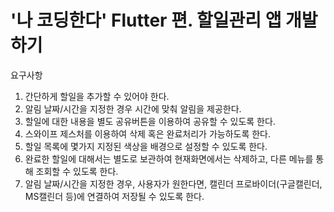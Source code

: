 # '나 코딩한다' Flutter 편. 할일관리 앱 개발 하기

요구사항
1. 간단하게 할일을 추가할 수 있어야 한다.
2. 알림 날짜/시간을 지정한 경우 시간에 맞춰 알림을 제공한다.
3. 할일에 대한 내용을 별도 공유버튼을 이용하여 공유할 수 있도록 한다.
4. 스와이프 제스처를 이용하여 삭제 혹은 완료처리가 가능하도록 한다.
5. 할일 목록에 몇가지 지정된 색상을 배경으로 설정할 수 있도록 한다.
6. 완료한 할일에 대해서는 별도로 보관하여 현재화면에서는 삭제하고, 다른 메뉴를 통해 조회할 수 있도록 한다.
7. 알림 날짜/시간을 지정한 경우, 사용자가 원한다면, 캘린더 프로바이더(구글캘린더, MS캘린더 등)에 연결하여 저장될 수 있도록 한다.

